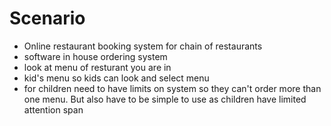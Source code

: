 # Scenario


* Online restaurant booking system for chain of restaurants
* software in house ordering system
* look at menu of resturant you are in
* kid's menu so kids can look and select menu
* for children need to have limits on system so they can't order more than one menu. But also have to be simple to use as children have limited attention span
